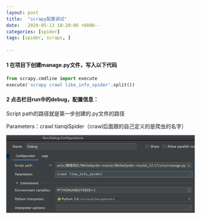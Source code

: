 ```yaml
---
layout: post
title:  "scrapy配置调试"
date:   2020-05-13 18:20:06 +0800--
categories: [spider]
tags: [spider, scraps, ]  

---
```


#### 1 在项目下创建manage.py文件，写入以下代码

```python
from scrapy.cmdline import execute
execute('scrapy crawl like_info_spider'.split())
```

#### 2 点击栏目run中的debug，配置信息：

Script path的路径就是第一步创建的.py文件的路径

Parameters：crawl tianqiSpider（crawl后面跟的自己定义的是爬虫的名字）

![image-20200513183541964](/assets/imgs/image-20200513183541964.png)